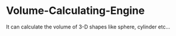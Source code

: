 # Volume-Calculating-Engine
 It can calculate the volume of 3-D shapes like sphere, cylinder etc...
